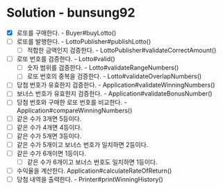 # Solution - bunsung92
- [x] 로또를 구매한다. - Buyer#buyLotto()
- [ ] 로또를 발행한다. - LottoPublisher#publishLotto()
  - [ ] 적합한 금액인지 검증한다. - LottoPublisher#validateCorrectAmount() 
- [ ] 로또 번호를 검증한다. - Lotto#valid()
  - [ ] 숫자 범위를 검증한다. - Lotto#validateRangeNumbers()
  - [ ] 로또 번호의 중복을 검증한다. - Lotto#validateOverlapNumbers()
- [ ] 당첨 번호가 유효한지 검증한다. - Application#validateWinningNumbers()
- [ ] 보너스 번호가 유효한지 검증한다. - Application#validateBonusNumber()
- [ ] 당첨 번호와 구매한 로또 번호를 비교한다. - Application#compareWinningNumbers()
- [ ] 같은 수가 3개면 5등이다.
- [ ] 같은 수가 4개면 4등이다.
- [ ] 같은 수가 5개면 3등이다.
- [ ] 같은 수가 5개이고 보너스 번호가 일치하면 2등이다.
- [ ] 같은 수가 6개이면 1등이다.
  - [ ] 같은 수가 6개이고 보너스 번호도 일치하면 1등이다.
- [ ] 수익율을 계산한다. Application#calculateRateOfReturn()
- [ ] 당첨 내역을 출력한다. - Printer#printWinningHistory()
